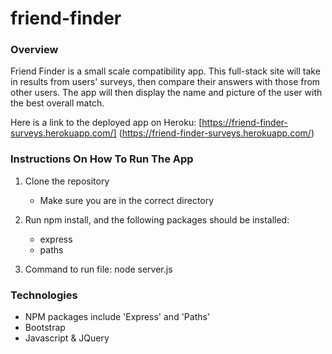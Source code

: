 # friend-finder

### Overview

Friend Finder is a small scale compatibility app. This full-stack site will take in results from users' surveys, then compare their answers with those from other users. The app will then display the name and picture of the user with the best overall match.

Here is a link to the deployed app on Heroku: [https://friend-finder-surveys.herokuapp.com/] (https://friend-finder-surveys.herokuapp.com/)

### Instructions On How To Run The App

1. Clone the repository

    * Make sure you are in the correct directory 

2. Run npm install, and the following packages should be installed:

    * express
    * paths
    
3. Command to run file: node server.js

### Technologies

* NPM packages include 'Express' and 'Paths'
* Bootstrap
* Javascript & JQuery